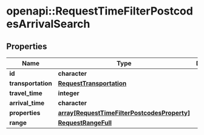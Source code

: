 # openapi::RequestTimeFilterPostcodesArrivalSearch


## Properties
Name | Type | Description | Notes
------------ | ------------- | ------------- | -------------
**id** | **character** |  | 
**transportation** | [**RequestTransportation**](RequestTransportation.md) |  | 
**travel_time** | **integer** |  | 
**arrival_time** | **character** |  | 
**properties** | [**array[RequestTimeFilterPostcodesProperty]**](RequestTimeFilterPostcodesProperty.md) |  | 
**range** | [**RequestRangeFull**](RequestRangeFull.md) |  | [optional] 


